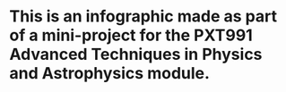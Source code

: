 # This is an infographic made as part of a mini-project for the PXT991 Advanced Techniques in Physics and Astrophysics module.
